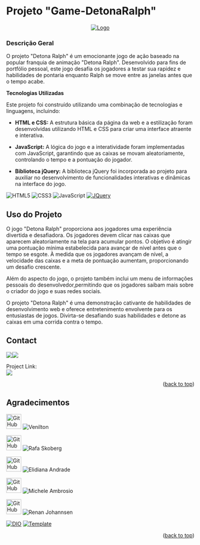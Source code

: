 <a name="readme-top"></a>

# Projeto "Game-DetonaRalph"

<div align="center">
  <a href="https://www.figma.com/file/3drzJuNX12azkBNFzed6uH/Ralph-Game-Project?type=design&node-id=34-90&mode=design">
    <img src="./src/imgs/preview/Cover.png" alt="Logo">
  </a>
</div>

### **Descrição Geral**
O projeto "Detona Ralph" é um emocionante jogo de ação baseado na popular franquia de animação "Detona Ralph". Desenvolvido para fins de portfólio pessoal, este jogo desafia os jogadores a testar sua rapidez e habilidades de pontaria enquanto Ralph se move entre as janelas antes que o tempo acabe.

**Tecnologias Utilizadas**

Este projeto foi construído utilizando uma combinação de tecnologias e linguagens, incluindo:

- **HTML e CSS:** A estrutura básica da página da web e a estilização foram desenvolvidas utilizando HTML e CSS para criar uma interface atraente e interativa.

- **JavaScript:** A lógica do jogo e a interatividade foram implementadas com JavaScript, garantindo que as caixas se movam aleatoriamente, controlando o tempo e a pontuação do jogador.

- **Biblioteca jQuery:** A biblioteca jQuery foi incorporada ao projeto para auxiliar no desenvolvimento de funcionalidades interativas e dinâmicas na interface do jogo.

![HTML5][HTML5.com] ![CSS3][CSS3.com] ![JavaScript][js.com] [![JQuery][JQuery.com]][JQuery-url]


## **Uso do Projeto**

O jogo "Detona Ralph" proporciona aos jogadores uma experiência divertida e desafiadora. Os jogadores devem clicar nas caixas que aparecem aleatoriamente na tela para acumular pontos. O objetivo é atingir uma pontuação mínima estabelecida para avançar de nível antes que o tempo se esgote. À medida que os jogadores avançam de nível, a velocidade das caixas e a meta de pontuação aumentam, proporcionando um desafio crescente.

Além do aspecto do jogo, o projeto também inclui um menu de informações pessoais do desenvolvedor,permitindo que os jogadores saibam mais sobre o criador do jogo e suas redes sociais.

O projeto "Detona Ralph" é uma demonstração cativante de habilidades de desenvolvimento web e oferece entretenimento envolvente para os entusiastas de jogos. Divirta-se desafiando suas habilidades e detone as caixas em uma corrida contra o tempo.

<!-- LICENSE -->
<!-- ## License

Distributed under the MIT License. See `LICENSE.txt` for more information.

<p align="right">(<a href="#readme-top">back to top</a>)</p> -->



<!-- CONTACT -->
## Contact

<a href = "seujosemar@hotmail.com"><img src="https://img.shields.io/badge/-Gmail-%23931?style=for-the-badge&logo=gmail&logoColor=white" target="_blank"></a><a href="https://www.linkedin.com/in/josemarques-freitas/" target="_blank"><img src="https://img.shields.io/badge/-LinkedIn-%230077B5?style=for-the-badge&logo=linkedin&logoColor=white" target="_blank"></a> 


Project Link:<br><a href="https://github.com/Markim-Freitas/Detona-Ralph" target="_blank"><img src="https://img.shields.io/badge/-Game%20Detona%20Ralph-000?style=for-the-badge&logo=github&logoColor=white" target="_blank"></a>

<p align="right">(<a href="#readme-top">back to top</a>)</p>


<!-- ACKNOWLEDGMENTS -->
## Agradecimentos

<img src="https://avatars.githubusercontent.com/u/730492?v=4" alt="GitHub" style="width:40px; height:40px;"/> ![Venilton] 

<img src="https://avatars.githubusercontent.com/u/2331058?v=4" alt="GitHub" style="width:40px; height:40px;"/> ![Rafa Skoberg] 

<img src="https://avatars.githubusercontent.com/u/97471199?v=4" alt="GitHub" style="width:40px; height:40px;"/> ![Elidiana Andrade] 

<img src="https://avatars.githubusercontent.com/u/55519539?v=4" alt="GitHub" style="width:40px; height:40px;"/> ![Michele Ambrosio]

<img src="https://avatars.githubusercontent.com/u/3266640?v=4" alt="GitHub" style="width:40px; height:40px;"/> ![Renan Johannsen] 

[![DIO][DIO.com]][DIO.url] [![Template][Template.com]][Template.url]


<p align="right">(<a href="#readme-top">back to top</a>)</p>




<!-- MARKDOWN LINKS & IMAGES -->
<!-- https://www.markdownguide.org/basic-syntax/#reference-style-links -->
[license-shield]: https://img.shields.io/github/license/othneildrew/Best-README-Template.svg?style=for-the-badge
[license-url]: https://github.com/othneildrew/Best-README-Template/blob/master/LICENSE.txt
[linkedin-shield]: https://img.shields.io/badge/-LinkedIn-black.svg?style=for-the-badge&logo=linkedin&colorB=555
[linkedin-url]: https://linkedin.com/in/othneildrew
[product-screenshot]: images/screenshot.png
[HTML5.com]: https://img.shields.io/badge/HTML5-000?style=for-the-badge&logo=html5
[CSS3.com]: https://img.shields.io/badge/CSS3-000?style=for-the-badge&logo=css3&logoColor=264CE4
[js.com]: https://img.shields.io/badge/JavaScript-000?style=for-the-badge&logo=javascript
[JQuery.com]: https://img.shields.io/badge/jQuery-0769AD?style=for-the-badge&logo=jquery&logoColor=white
[JQuery-url]: https://jquery.com 
[Renan Johannsen]: https://img.shields.io/badge/Renan%20Johannsen-Software%20Engineer%20Lead-fff?style=for-the-badge
[Michele Ambrosio]: https://img.shields.io/badge/Michele%20Ambrosio-Desenvolvedora%20Front%20End-fff?style=for-the-badge
[Elidiana Andrade]: https://img.shields.io/badge/Elidiana%20Andrade-Desenvolvedora%20Web-fff?style=for-the-badge
[Rafa Skoberg]: https://img.shields.io/badge/Rafa%20Skoberg-Game%20Development%20Expert-fff?style=for-the-badge
[Venilton]: https://img.shields.io/badge/Venilton%20FalvoJr-Education%20Tech%20Lead%20na%20DIO-fff?style=for-the-badge
[Template.com]: https://img.shields.io/badge/Best%20README%20Template-fff?style=for-the-badge&
[Template.url]: https://github.com/othneildrew/Best-README-Template/blob/master/README.md
[DIO.com]: https://img.shields.io/badge/DIO%20--%20digital%20innovation%20one-058?style=for-the-badge&
[DIO.url]: https://web.dio.me/home
